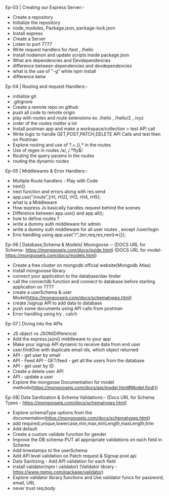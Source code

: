 Ep-03 | Creating our Express Server:-
- Create a repository
- Initialize the repository
- node_modules, Package.json, package-lock.json
- Install express
- Create a Server
- Listen to port 7777
- Write request handlers for /test , /hello
- Install nodemon and update scripts inside package.json
- What are dependencies and Devdependencies 
- difference between dependencies and devdependencies
- what is the use of "-g" while npm install 
- difference betw

Ep-04 | Routing and request Handlers:-

- initialize git
- .gitignore
- Create a remote repo on github
- push all code to remote origin
- play with routes and route extensions ex. /hello , /hello/2 , /xyz
- order of the routes matter a lot
- Install postman app and make a workspace/collection > test API call
- Write logic to handle GET,POST,PATCH,DELETE API Calls and test then on Postman
- Explore routing and use of ?,+,(),* in the routes
- Use of regex in routes /a/, /.*fly$/
- Routing the query params in the routes
- routing the dynamic routes

Ep-05 | Middlewares & Error Handlers:-

- Multiple Route handlers - Play with Code
- next()
- next function and errors along with res.send
- app.use("/route",[rH, rH2], rH3, rH4, rH5);
- what is a Middleware
- How express Js basically handles request behind the scenes
- Difference between app.use() and app.all();
- how to define routes ?
- write a dummy auth middleware for admin
- write a dummy suth middleware for all user routes , except /user/login 
- Erro handling using app.use("/",(err,req,res,next)=>{});

Ep-06 | Database,Schema & Models| Moongoose :-
(DOCS URL for Schema- https://mongoosejs.com/docs/guide.html)
(DOCS URL for model- https://mongoosejs.com/docs/models.html)

- Create a free cluster on mongodb official website(Mongodb Atlas)
- install mongooose library
- connect your application to the database<connection url>/dav tinder
- call the connectdb function and connect to database before starting application on 7777
- create a userSchema & user Model(https://mongoosejs.com/docs/schematypes.html)
- create /signup API to add data to database
- push some documents using API calls from postman
- Error handling using try , catch

Ep-07 | Diving into the APIs

- JS object vs JSON(Difference)
- Add the express.json() middleware to your app
- Make your signup API dynamic to receive data from end user 
- user.findOne with duplicate email ids, which object returned
- API - get user by email
- API - Feed API - GET/feed - get all the users from the database
- API - get user by ID
- Create a delete user API
- API - update a user
- Explore the mongoose Documentation for model methods(https://mongoosejs.com/docs/api/model.html#Model.find())

Ep-08| Data Sanitization & Schema Validations:- 
(Docs URL for Schema Types - https://mongoosejs.com/docs/schematypes.html)

- Explore schemaType options from the documentation(https://mongoosejs.com/docs/schematypes.html)
- add required,unique,lowercase,min,max,minLength,maxLength,trim
- Add default
- Create a custom validate function for gender
- Improve the DB schema-PUT all appropriate validations on each field in Schema
- Add timestamps to the userSchema
- Add API level validation on Patch request & Signup post api
- Data Sanitizing - Add API validation for each field
- install validator(npm i validator)
(Validator library - https://www.npmjs.com/package/validator)
- Explore validator library functions and Use validator funcs for password, email, URL 
- never trust req.body